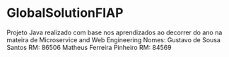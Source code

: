 # GlobalSolutionFIAP
Projeto Java realizado com base nos aprendizados ao decorrer do ano na mateira de Microservice and Web Engineering
Nomes: Gustavo de Sousa Santos RM: 86506
       Matheus Ferreira Pinheiro  RM: 84569
